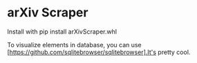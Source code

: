# arXiv Scraper

Install with pip install arXivScraper.whl

To visualize elements in database, you can use [https://github.com/sqlitebrowser/sqlitebrowser].It's pretty cool.

